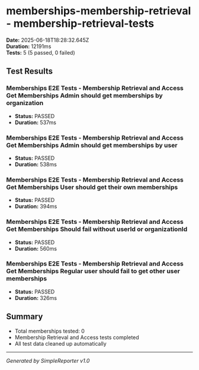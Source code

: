 # memberships-membership-retrieval - membership-retrieval-tests

**Date:** 2025-06-18T18:28:32.645Z  
**Duration:** 12191ms  
**Tests:** 5 (5 passed, 0 failed)

## Test Results


### Memberships E2E Tests - Membership Retrieval and Access Get Memberships Admin should get memberships by organization
- **Status:** PASSED
- **Duration:** 537ms



### Memberships E2E Tests - Membership Retrieval and Access Get Memberships Admin should get memberships by user
- **Status:** PASSED
- **Duration:** 538ms



### Memberships E2E Tests - Membership Retrieval and Access Get Memberships User should get their own memberships
- **Status:** PASSED
- **Duration:** 394ms



### Memberships E2E Tests - Membership Retrieval and Access Get Memberships Should fail without userId or organizationId
- **Status:** PASSED
- **Duration:** 560ms



### Memberships E2E Tests - Membership Retrieval and Access Get Memberships Regular user should fail to get other user memberships
- **Status:** PASSED
- **Duration:** 326ms



## Summary

- Total memberships tested: 0
- Membership Retrieval and Access tests completed
- All test data cleaned up automatically

---
*Generated by SimpleReporter v1.0*
